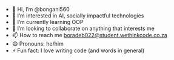 - 👋 Hi, I’m @bongani560
- 👀 I’m interested in AI, socially impactful technologies
- 🌱 I’m currently learning OOP
- 💞️ I’m looking to collaborate on anything that interests me
- 📫 How to reach me boradeb022@student.wethinkcode.co.za 
- 😄 Pronouns: he/him
- ⚡ Fun fact: I love writing code (and words in general)

<!---
bongani560/bongani560 is a ✨ special ✨ repository because its `README.md` (this file) appears on your GitHub profile.
You can click the Preview link to take a look at your changes.
--->
